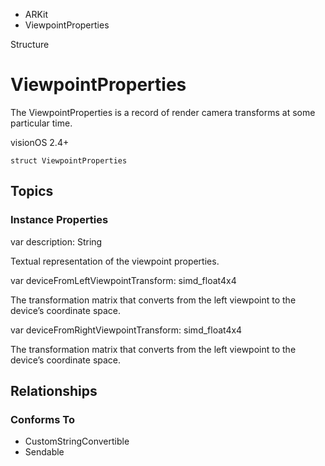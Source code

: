 

- ARKit
-  ViewpointProperties 

Structure

# ViewpointProperties

The ViewpointProperties is a record of render camera transforms at some particular time.

visionOS 2.4+

``` source
struct ViewpointProperties
```

## Topics

### Instance Properties

var description: String

Textual representation of the viewpoint properties.

var deviceFromLeftViewpointTransform: simd_float4x4

The transformation matrix that converts from the left viewpoint to the device’s coordinate space.

var deviceFromRightViewpointTransform: simd_float4x4

The transformation matrix that converts from the left viewpoint to the device’s coordinate space.

## Relationships

### Conforms To

- CustomStringConvertible
- Sendable

